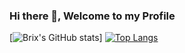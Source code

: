 ### Hi there 👋, Welcome to my Profile

[![Brix's GitHub stats](https://github-readme-stats.vercel.app/api?username=Brix101&theme=material-palenight&show_icons=true)]
[![Top Langs](https://github-readme-stats.vercel.app/api/top-langs/?username=Brix101&layout=compact)](https://github.com/anuraghazra/github-readme-stats)

<!--
**Brix101/Brix101** is a ✨ _special_ ✨ repository because its `README.md` (this file) appears on your GitHub profile.

Here are some ideas to get you started:

- 🔭 I’m currently working on ...
- 🌱 I’m currently learning ...
- 👯 I’m looking to collaborate on ...
- 🤔 I’m looking for help with ...
- 💬 Ask me about ...
- 📫 How to reach me: ...
- 😄 Pronouns: ...
- ⚡ Fun fact: ...
-->
